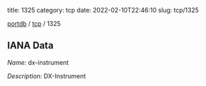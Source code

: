 title: 1325
category: tcp
date: 2022-02-10T22:46:10
slug: tcp/1325

[portdb](/) / [tcp](/category/tcp.html) / 1325


## IANA Data

_Name:_ dx-instrument

_Description:_ DX-Instrument

